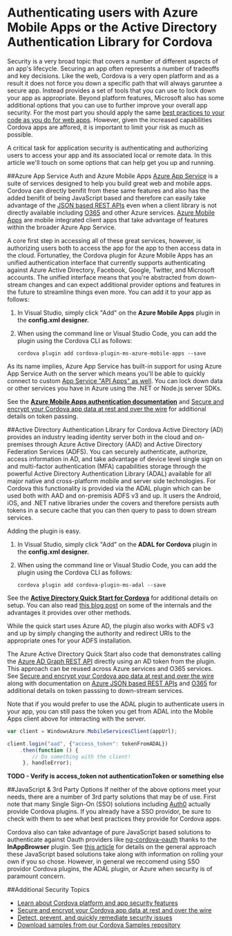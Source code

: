 <properties pageTitle="Authenticating users with Azure Mobile Apps or ADAL"
  description="Authenticating users with Azure Mobile Apps or the Active Directory Authentication Library for Cordova."
  services=""
  documentationCenter=""
  authors="clantz" />

# Authenticating users with Azure Mobile Apps or the Active Directory Authentication Library for Cordova
Security is a very broad topic that covers a number of different aspects of an app's lifecycle. Securing an app often represents a number of tradeoffs and key decisions. Like the web, Cordova is a very open platform and as a result it does not force you down a specific path that will always garuntee a secure app. Instead provides a set of tools that you can use to lock down your app as appropriate. Beyond platform features, Microsoft also has some additional options that you can use to further improve your overall app security. For the most part you should apply the same [best practices to your code as you do for web apps](https://code.google.com/archive/p/browsersec/wikis/Main.wiki). However, given the increased capabilities Cordova apps are affored, it is important to limit your risk as much as possible. 

A critical task for application security is authenticating and authorizing users to access your app and its associated local or remote data. In this article we'll touch on some options that can help get you up and running.

##Azure App Service Auth and Azure Mobile Apps
[Azure App Service](https://azure.microsoft.com/en-us/services/app-service/) is a suite of services designed to help you build great web and mobile apps. Cordova can directly benifit from these same features and also has the added benifit of being JavaScript based and therefore can easily take advantage of the [JSON based REST APIs](https://msdn.microsoft.com/en-us/library/azure/hh974476.aspx) even when a client library is not directly available including [O365](http://dev.office.com/getting-started/office365apis) and other Azure services. [Azure Mobile Apps](https://azure.microsoft.com/en-us/services/app-service/mobile/) are mobile integrated client apps that take advantage of features within the broader Azure App Service.

A core first step in accessing all of these great services, however, is authorizing users both to access the app for the app to then access data in the cloud. Fortunatley, the Cordova plugin for Azure Mobile Apps has an unified authentication interface that currently supports authenticating against Azure Active Directory, Facebook, Google, Twitter, and Microsoft accounts. The unified interface means that you're abstracted from down-stream changes and can expect additional provider options and features in the future to streamline things even more. You can add it to your app as follows:

1. In Visual Studio, simply click "Add" on the **Azure Mobile Apps** plugin in the **config.xml designer.**
2. When using the command line or Visual Studio Code, you can add the plugin using the Cordova CLI as follows:

    ```
    cordova plugin add cordova-plugin-ms-azure-mobile-apps --save
    ```

 As its name implies, Azure App Service has built-in support for using Azure App Service Auth on the server which means you'll be able to quickly connect to custom [App Service "API Apps" as well](https://azure.microsoft.com/en-us/documentation/articles/app-service-api-authentication/). You can lock down data or other services you have in Azure using the .NET or Node.js server SDKs.

See the **[Azure Mobile Apps authentication documentation](https://azure.microsoft.com/en-us/documentation/articles/app-service-mobile-cordova-get-started-users/)** and [Secure and encrypt your Cordova app data at rest and over the wire](./cordova-security-data.md) for additional details on token passing.

##Active Directory Authentication Library for Cordova
Active Directory (AD) provides an industry leading identity server both in the cloud and on-premises through Azure Active Directory (AAD) and Active Directory Federation Services (ADFS). You can securely authenticate, authorize, access information in AD, and take advantage of device level single sign on and multi-factor authentication (MFA) capabilities storage through the powerful Active Directory Authentication Library (ADAL) available for all major native and cross-platform mobile and server side technologies. For Cordova this functionality is provided via the ADAL plugin which can be used both with AAD and on-premisis ADFS v3 and up. It users the Android, iOS, and .NET native libraries under the covers and therefore persists auth tokens in a secure cache that you can then query to pass to down stream services.

Adding the plugin is easy.

1. In Visual Studio, simply click "Add" on the **ADAL for Cordova** plugin in the **config.xml designer.**
2. When using the command line or Visual Studio Code, you can add the plugin using the Cordova CLI as follows:

    ```
    cordova plugin add cordova-plugin-ms-adal --save
    ```
   
See the **[Active Directory Quick Start for Cordova](https://azure.microsoft.com/en-us/documentation/articles/active-directory-devquickstarts-cordova/)** for additional details on setup. You can also read [this blog post](http://www.cloudidentity.com/blog/2015/04/06/adal-plugin-for-apache-cordova-deep-dive/) on some of the internals and the advantages it provides over other methods. 

While the quick start uses Azure AD, the plugin also works with ADFS v3 and up by simply changing the authority and redirect URIs to the appropriate ones for your ADFS installation.

The Azure Active Directory Quick Start also code that demonstrates calling the [Azure AD Graph REST API](https://msdn.microsoft.com/en-us/library/azure/hh974476.aspx) directly using an AD token from the plugin. This approach can be reused across Azure services and O365 services. See [Secure and encrypt your Cordova app data at rest and over the wire](./cordova-security-data.md) along with documentation on [Azure JSON based REST APIs](https://msdn.microsoft.com/en-us/library/azure/hh974476.aspx) and [O365](http://dev.office.com/getting-started/office365apis) for additional details on token passsing to down-stream services. 

Note that if you would prefer to use the ADAL plugin to authenticate users in your app, you can still pass the token you get from ADAL into the Mobile Apps client above for interacting with the server.

```javascript
var client = WindowsAzure.MobileServicesClient(appUrl);

client.login("aad", {"access_token": tokenFromADAL})
    .then(function () {
        // Do something with the client!
     }, handleError);
```
**TODO - Verify is access_token not authenticationToken or something else**

##JavaScript & 3rd Party Options
If neither of the above options meet your needs, there are a number of 3rd party solutions that may be of use. First note that many Single Sign-On (SSO) solutions including [Auth0](https://auth0.com/) actually provide Cordova plugins. If you already have a SSO providor, be sure to check with them to see what best practices they provide for Cordova apps.

Cordova also can take advantage of pure JavaScript based solutions to authenticate against Oauth providers like [ng-cordova-oauth](https://github.com/nraboy/ng-cordova-oauth) thanks to the **InAppBrowser** plugin. See [this article](http://phonegap-tips.com/articles/google-api-oauth-with-phonegaps-inappbrowser.html) for details on the general approach these JavaScript based solutions take along with information on rolling your own if you so chose. However, in general we reccomend using SSO providor Cordova plugins, the ADAL plugin, or Azure when security is of paramount concern.

##Additional Security Topics
- [Learn about Cordova platform and app security features](./cordova-security-platform.md)
- [Secure and encrypt your Cordova app data at rest and over the wire](./cordova-security-data.md)
- [Detect, prevent, and quickly remediate security issues](./cordova-security-detect.md)
- [Download samples from our Cordova Samples repository](http://github.com/Microsoft/cordova-samples)
